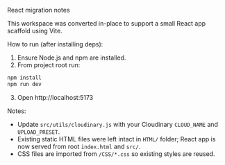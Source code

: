 React migration notes

This workspace was converted in-place to support a small React app scaffold using Vite.

How to run (after installing deps):

1. Ensure Node.js and npm are installed.
2. From project root run:

```powershell
npm install
npm run dev
```

3. Open http://localhost:5173

Notes:
- Update `src/utils/cloudinary.js` with your Cloudinary `CLOUD_NAME` and `UPLOAD_PRESET`.
- Existing static HTML files were left intact in `HTML/` folder; React app is now served from root `index.html` and `src/`.
- CSS files are imported from `/CSS/*.css` so existing styles are reused.
